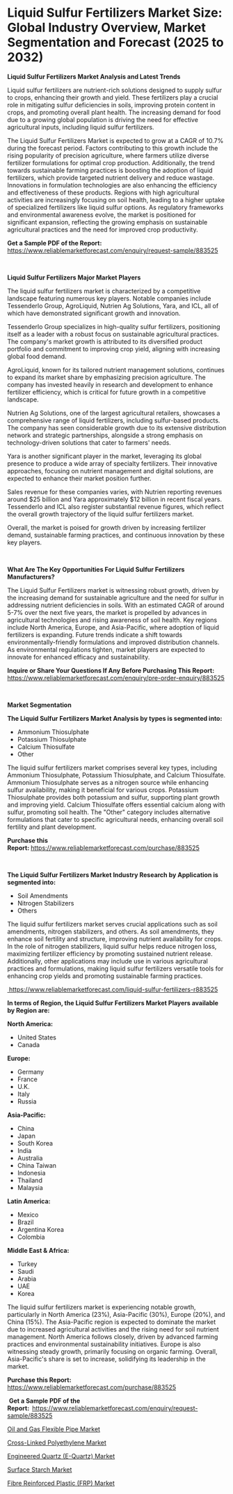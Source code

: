 <p><h1>Liquid Sulfur Fertilizers Market Size: Global Industry Overview, Market Segmentation and Forecast (2025 to 2032)</h1></p><p><strong>Liquid Sulfur Fertilizers Market Analysis and Latest Trends</strong></p>
<p><p>Liquid sulfur fertilizers are nutrient-rich solutions designed to supply sulfur to crops, enhancing their growth and yield. These fertilizers play a crucial role in mitigating sulfur deficiencies in soils, improving protein content in crops, and promoting overall plant health. The increasing demand for food due to a growing global population is driving the need for effective agricultural inputs, including liquid sulfur fertilizers.</p><p>The Liquid Sulfur Fertilizers Market is expected to grow at a CAGR of 10.7% during the forecast period. Factors contributing to this growth include the rising popularity of precision agriculture, where farmers utilize diverse fertilizer formulations for optimal crop production. Additionally, the trend towards sustainable farming practices is boosting the adoption of liquid fertilizers, which provide targeted nutrient delivery and reduce wastage. Innovations in formulation technologies are also enhancing the efficiency and effectiveness of these products. Regions with high agricultural activities are increasingly focusing on soil health, leading to a higher uptake of specialized fertilizers like liquid sulfur options. As regulatory frameworks and environmental awareness evolve, the market is positioned for significant expansion, reflecting the growing emphasis on sustainable agricultural practices and the need for improved crop productivity.</p></p>
<p><strong>Get a Sample PDF of the Report:&nbsp;</strong> <a href="https://www.reliablemarketforecast.com/enquiry/request-sample/883525?utm_campaign=1834&utm_medium=2&utm_source=Github&utm_content=ia&utm_term=02042025&utm_id=liquid-sulfur-fertilizers">https://www.reliablemarketforecast.com/enquiry/request-sample/883525</a></p>
<p>&nbsp;</p>
<p><strong>Liquid Sulfur Fertilizers Major Market Players</strong></p>
<p><p>The liquid sulfur fertilizers market is characterized by a competitive landscape featuring numerous key players. Notable companies include Tessenderlo Group, AgroLiquid, Nutrien Ag Solutions, Yara, and ICL, all of which have demonstrated significant growth and innovation.</p><p>Tessenderlo Group specializes in high-quality sulfur fertilizers, positioning itself as a leader with a robust focus on sustainable agricultural practices. The company's market growth is attributed to its diversified product portfolio and commitment to improving crop yield, aligning with increasing global food demand.</p><p>AgroLiquid, known for its tailored nutrient management solutions, continues to expand its market share by emphasizing precision agriculture. The company has invested heavily in research and development to enhance fertilizer efficiency, which is critical for future growth in a competitive landscape.</p><p>Nutrien Ag Solutions, one of the largest agricultural retailers, showcases a comprehensive range of liquid fertilizers, including sulfur-based products. The company has seen considerable growth due to its extensive distribution network and strategic partnerships, alongside a strong emphasis on technology-driven solutions that cater to farmers' needs.</p><p>Yara is another significant player in the market, leveraging its global presence to produce a wide array of specialty fertilizers. Their innovative approaches, focusing on nutrient management and digital solutions, are expected to enhance their market position further.</p><p>Sales revenue for these companies varies, with Nutrien reporting revenues around $25 billion and Yara approximately $12 billion in recent fiscal years. Tessenderlo and ICL also register substantial revenue figures, which reflect the overall growth trajectory of the liquid sulfur fertilizers market. </p><p>Overall, the market is poised for growth driven by increasing fertilizer demand, sustainable farming practices, and continuous innovation by these key players.</p></p>
<p>&nbsp;</p>
<p><strong>What Are The Key Opportunities For Liquid Sulfur Fertilizers Manufacturers?</strong></p>
<p><p>The Liquid Sulfur Fertilizers market is witnessing robust growth, driven by the increasing demand for sustainable agriculture and the need for sulfur in addressing nutrient deficiencies in soils. With an estimated CAGR of around 5-7% over the next five years, the market is propelled by advances in agricultural technologies and rising awareness of soil health. Key regions include North America, Europe, and Asia-Pacific, where adoption of liquid fertilizers is expanding. Future trends indicate a shift towards environmentally-friendly formulations and improved distribution channels. As environmental regulations tighten, market players are expected to innovate for enhanced efficacy and sustainability.</p></p>
<p><strong>Inquire or Share Your Questions If Any Before Purchasing This Report:</strong> <a href="https://www.reliablemarketforecast.com/enquiry/pre-order-enquiry/883525?utm_campaign=1834&utm_medium=2&utm_source=Github&utm_content=ia&utm_term=02042025&utm_id=liquid-sulfur-fertilizers">https://www.reliablemarketforecast.com/enquiry/pre-order-enquiry/883525</a></p>
<p>&nbsp;</p>
<p><strong>Market Segmentation</strong></p>
<p><strong>The Liquid Sulfur Fertilizers Market Analysis by types is segmented into:</strong></p>
<p><ul><li>Ammonium Thiosulphate</li><li>Potassium Thiosulphate</li><li>Calcium Thiosulfate</li><li>Other</li></ul></p>
<p><p>The liquid sulfur fertilizers market comprises several key types, including Ammonium Thiosulphate, Potassium Thiosulphate, and Calcium Thiosulfate. Ammonium Thiosulphate serves as a nitrogen source while enhancing sulfur availability, making it beneficial for various crops. Potassium Thiosulphate provides both potassium and sulfur, supporting plant growth and improving yield. Calcium Thiosulfate offers essential calcium along with sulfur, promoting soil health. The "Other" category includes alternative formulations that cater to specific agricultural needs, enhancing overall soil fertility and plant development.</p></p>
<p><strong>Purchase this Report:&nbsp;</strong><a href="https://www.reliablemarketforecast.com/purchase/883525?utm_campaign=1834&utm_medium=2&utm_source=Github&utm_content=ia&utm_term=02042025&utm_id=liquid-sulfur-fertilizers">https://www.reliablemarketforecast.com/purchase/883525</a></p>
<p>&nbsp;</p>
<p><strong>The Liquid Sulfur Fertilizers Market Industry Research by Application is segmented into:</strong></p>
<p><ul><li>Soil Amendments</li><li>Nitrogen Stabilizers</li><li>Others</li></ul></p>
<p><p>The liquid sulfur fertilizers market serves crucial applications such as soil amendments, nitrogen stabilizers, and others. As soil amendments, they enhance soil fertility and structure, improving nutrient availability for crops. In the role of nitrogen stabilizers, liquid sulfur helps reduce nitrogen loss, maximizing fertilizer efficiency by promoting sustained nutrient release. Additionally, other applications may include use in various agricultural practices and formulations, making liquid sulfur fertilizers versatile tools for enhancing crop yields and promoting sustainable farming practices.</p></p>
<p><a href="https://www.reliablemarketforecast.com/liquid-sulfur-fertilizers-r883525?utm_campaign=1834&utm_medium=2&utm_source=Github&utm_content=ia&utm_term=02042025&utm_id=liquid-sulfur-fertilizers">&nbsp;https://www.reliablemarketforecast.com/liquid-sulfur-fertilizers-r883525</a></p>
<p><strong>In terms of Region, the Liquid Sulfur Fertilizers Market Players available by Region are:</strong></p>
<p>
    <p> <strong> North America: </strong>
        <ul>
            <li>United States</li>
            <li>Canada</li>
        </ul>
        </p> 
    <p> <strong> Europe: </strong>
        <ul>
            <li>Germany</li>
            <li>France</li>
            <li>U.K.</li>
            <li>Italy</li>
            <li>Russia</li>
        </ul>
        </p> 
    <p> <strong> Asia-Pacific: </strong>
        <ul>
            <li>China</li>
            <li>Japan</li>
            <li>South Korea</li>
            <li>India</li>
            <li>Australia</li>
            <li>China Taiwan</li>
            <li>Indonesia</li>
            <li>Thailand</li>
            <li>Malaysia</li>
        </ul>
        </p> 
    <p> <strong> Latin America: </strong>
        <ul>
            <li>Mexico</li>
            <li>Brazil</li>
            <li>Argentina Korea</li>
            <li>Colombia</li>
        </ul>
        </p> 
    <p> <strong> Middle East & Africa: </strong>
        <ul>
            <li>Turkey</li>
            <li>Saudi</li>
            <li>Arabia</li>
            <li>UAE</li>
            <li>Korea</li>
        </ul>
    </p>
    </p>
<p><p>The liquid sulfur fertilizers market is experiencing notable growth, particularly in North America (23%), Asia-Pacific (30%), Europe (20%), and China (15%). The Asia-Pacific region is expected to dominate the market due to increased agricultural activities and the rising need for soil nutrient management. North America follows closely, driven by advanced farming practices and environmental sustainability initiatives. Europe is also witnessing steady growth, primarily focusing on organic farming. Overall, Asia-Pacific's share is set to increase, solidifying its leadership in the market.</p></p>
<p><strong>Purchase this Report: </strong><a href="https://www.reliablemarketforecast.com/purchase/883525?utm_campaign=1834&utm_medium=2&utm_source=Github&utm_content=ia&utm_term=02042025&utm_id=liquid-sulfur-fertilizers">https://www.reliablemarketforecast.com/purchase/883525</a></p>
<p>&nbsp;<strong>Get a Sample PDF of the Report:&nbsp;&nbsp;</strong><a href="https://www.reliablemarketforecast.com/enquiry/request-sample/883525?utm_campaign=1834&utm_medium=2&utm_source=Github&utm_content=ia&utm_term=02042025&utm_id=liquid-sulfur-fertilizers">https://www.reliablemarketforecast.com/enquiry/request-sample/883525</a></p>
<p><strong></strong></p>
<p><p><a href="https://github.com/dahcheeviola/Market-Research-Report-List-1/blob/main/oil-and-gas-flexible-pipe-market.md?utm_campaign=1834&utm_medium=2&utm_source=Github&utm_content=ia&utm_term=02042025&utm_id=liquid-sulfur-fertilizers">Oil and Gas Flexible Pipe Market</a></p><p><a href="https://github.com/marrahcerpas05/Market-Research-Report-List-1/blob/main/cross-linked-polyethylene-market.md?utm_campaign=1834&utm_medium=2&utm_source=Github&utm_content=ia&utm_term=02042025&utm_id=liquid-sulfur-fertilizers">Cross-Linked Polyethylene Market</a></p><p><a href="https://github.com/cagleplittrw/Market-Research-Report-List-1/blob/main/engineered-quartz-e-quartz-market.md?utm_campaign=1834&utm_medium=2&utm_source=Github&utm_content=ia&utm_term=02042025&utm_id=liquid-sulfur-fertilizers">Engineered Quartz (E-Quartz) Market</a></p><p><a href="https://github.com/nellygussisy/Market-Research-Report-List-1/blob/main/surface-starch-market.md?utm_campaign=1834&utm_medium=2&utm_source=Github&utm_content=ia&utm_term=02042025&utm_id=liquid-sulfur-fertilizers">Surface Starch Market</a></p><p><a href="https://github.com/budenhanelfc/Market-Research-Report-List-1/blob/main/fibre-reinforced-plastic-frp-market.md?utm_campaign=1834&utm_medium=2&utm_source=Github&utm_content=ia&utm_term=02042025&utm_id=liquid-sulfur-fertilizers">Fibre Reinforced Plastic (FRP) Market</a></p></p>